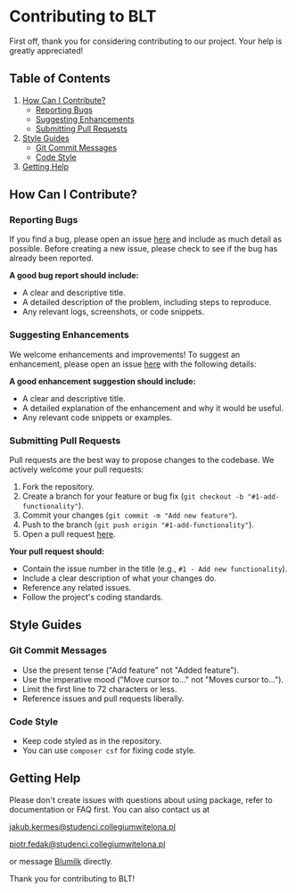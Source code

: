 # Contributing to BLT

First off, thank you for considering contributing to our project. Your help is greatly appreciated!

## Table of Contents

1. [How Can I Contribute?](#how-can-i-contribute)
   - [Reporting Bugs](#reporting-bugs)
   - [Suggesting Enhancements](#suggesting-enhancements)
   - [Submitting Pull Requests](#submitting-pull-requests)
2. [Style Guides](#style-guides)
   - [Git Commit Messages](#git-commit-messages)
   - [Code Style](#code-style)
3. [Getting Help](#getting-help)

## How Can I Contribute?

### Reporting Bugs

If you find a bug, please open an issue [here](https://github.com/yourusername/yourproject/issues) and include as much detail as possible. Before creating a new issue, please check to see if the bug has already been reported.

**A good bug report should include:**
- A clear and descriptive title.
- A detailed description of the problem, including steps to reproduce.
- Any relevant logs, screenshots, or code snippets.

### Suggesting Enhancements

We welcome enhancements and improvements! To suggest an enhancement, please open an issue [here](https://github.com/blumilksoftware/blt/issues) with the following details:

**A good enhancement suggestion should include:**
- A clear and descriptive title.
- A detailed explanation of the enhancement and why it would be useful.
- Any relevant code snippets or examples.

### Submitting Pull Requests

Pull requests are the best way to propose changes to the codebase. We actively welcome your pull requests:

1. Fork the repository.
2. Create a branch for your feature or bug fix (`git checkout -b "#1-add-functionality"`).
3. Commit your changes (`git commit -m "Add new feature"`).
4. Push to the branch (`git push origin "#1-add-functionality"`).
5. Open a pull request [here](https://github.com/blumilksoftware/blt/pulls).

**Your pull request should:**
- Contain the issue number in the title (e.g., `#1 - Add new functionality`).
- Include a clear description of what your changes do.
- Reference any related issues.
- Follow the project's coding standards.

## Style Guides

### Git Commit Messages

- Use the present tense ("Add feature" not "Added feature").
- Use the imperative mood ("Move cursor to..." not "Moves cursor to...").
- Limit the first line to 72 characters or less.
- Reference issues and pull requests liberally.

### Code Style

- Keep code styled as in the repository. 
- You can use `composer csf` for fixing code style.

## Getting Help

Please don't create issues with questions about using package, refer to documentation or FAQ first.
You can also contact us at

jakub.kermes@studenci.collegiumwitelona.pl

piotr.fedak@studenci.collegiumwitelona.pl

or message [Blumilk](https://www.blumilk.pl/contact) directly.


Thank you for contributing to BLT!
